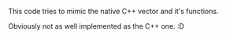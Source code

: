 This code tries to mimic the native C++ vector and it's functions.

Obviously not as well implemented as the C++ one. :D
